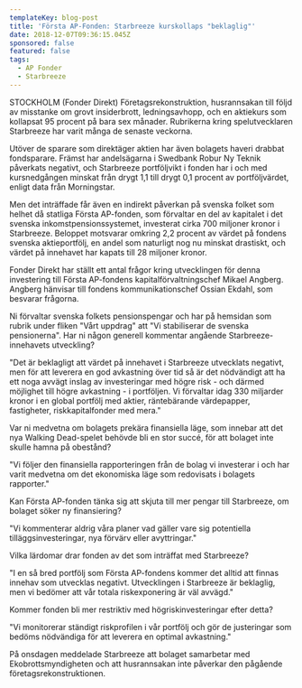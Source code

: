 ```yaml
---
templateKey: blog-post
title: 'Första AP-Fonden: Starbreeze kurskollaps "beklaglig"'
date: 2018-12-07T09:36:15.045Z
sponsored: false
featured: false
tags:
  - AP Fonder
  - Starbreeze
---
```

STOCKHOLM (Fonder Direkt) Företagsrekonstruktion, husrannsakan till följd av misstanke om grovt insiderbrott, ledningsavhopp, och en aktiekurs som kollapsat 95 procent på bara sex månader. Rubrikerna kring spelutvecklaren Starbreeze har varit många de senaste veckorna.

Utöver de sparare som direktäger aktien har även bolagets haveri drabbat fondsparare. Främst har andelsägarna i Swedbank Robur Ny Teknik påverkats negativt, och Starbreeze portföljvikt i fonden har i och med kursnedgången minskat från drygt 1,1 till drygt 0,1 procent av portföljvärdet, enligt data från Morningstar.

Men det inträffade får även en indirekt påverkan på svenska folket som helhet då statliga Första AP-fonden, som förvaltar en del av kapitalet i det svenska inkomstpensionssystemet, investerat cirka 700 miljoner kronor i Starbreeze. Beloppet motsvarar omkring 2,2 procent av värdet på fondens svenska aktieportfölj, en andel som naturligt nog nu minskat drastiskt, och värdet på innehavet har kapats till 28 miljoner kronor.

Fonder Direkt har ställt ett antal frågor kring utvecklingen för denna investering till Första AP-fondens kapitalförvaltningschef Mikael Angberg. Angberg hänvisar till fondens kommunikationschef Ossian Ekdahl, som besvarar frågorna.

Ni förvaltar svenska folkets pensionspengar och har på hemsidan som rubrik under fliken "Vårt uppdrag" att "Vi stabiliserar de svenska pensionerna". Har ni någon generell kommentar angående Starbreeze-innehavets utveckling?

"Det är beklagligt att värdet på innehavet i Starbreeze utvecklats negativt, men för att leverera en god avkastning över tid så är det nödvändigt att ha ett noga avvägt inslag av investeringar med högre risk - och därmed möjlighet till högre avkastning - i portföljen. Vi förvaltar idag 330 miljarder kronor i en global portfölj med aktier, räntebärande värdepapper, fastigheter, riskkapitalfonder med mera."

Var ni medvetna om bolagets prekära finansiella läge, som innebar att det nya Walking Dead-spelet behövde bli en stor succé, för att bolaget inte skulle hamna på obestånd?

"Vi följer den finansiella rapporteringen från de bolag vi investerar i och har varit medvetna om det ekonomiska läge som redovisats i bolagets rapporter."

Kan Första AP-fonden tänka sig att skjuta till mer pengar till Starbreeze, om bolaget söker ny finansiering?

"Vi kommenterar aldrig våra planer vad gäller vare sig potentiella tilläggsinvesteringar, nya förvärv eller avyttringar."

Vilka lärdomar drar fonden av det som inträffat med Starbreeze?

"I en så bred portfölj som Första AP-fondens kommer det alltid att finnas innehav som utvecklas negativt. Utvecklingen i Starbreeze är beklaglig, men vi bedömer att vår totala riskexponering är väl avvägd."

Kommer fonden bli mer restriktiv med högriskinvesteringar efter detta?

"Vi monitorerar ständigt riskprofilen i vår portfölj och gör de justeringar som bedöms nödvändiga för att leverera en optimal avkastning."

På onsdagen meddelade Starbreeze att bolaget samarbetar med Ekobrottsmyndigheten och att husrannsakan inte påverkar den pågående företagsrekonstruktionen.
